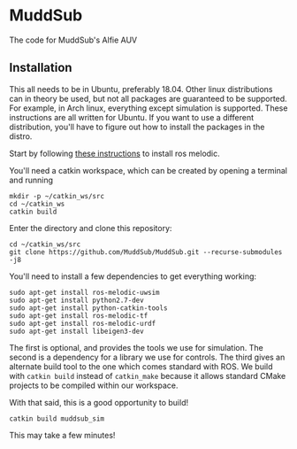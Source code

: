# MuddSub
The code for MuddSub's Alfie AUV

## Installation

This all needs to be in Ubuntu, preferably 18.04. Other linux distributions can in theory be used, but not all packages are guaranteed to be supported. For example, in Arch linux, everything except simulation is supported. These instructions are all written for Ubuntu. If you want to use a different distribution, you'll have to figure out how to install the packages in the distro.

Start by following [these instructions](http://wiki.ros.org/melodic/Installation/Ubuntu) to install ros melodic. 

You'll need a catkin workspace, which can be created by opening a terminal and running 
```
mkdir -p ~/catkin_ws/src
cd ~/catkin_ws
catkin build
```

Enter the directory and clone this repository:

```
cd ~/catkin_ws/src 
git clone https://github.com/MuddSub/MuddSub.git --recurse-submodules -j8
```

You'll need to install a few dependencies to get everything working:

```
sudo apt-get install ros-melodic-uwsim
sudo apt-get install python2.7-dev
sudo apt-get install python-catkin-tools
sudo apt-get install ros-melodic-tf
sudo apt-get install ros-melodic-urdf
sudo apt-get install libeigen3-dev
```

The first is optional, and provides the tools we use for simulation. The second is a dependency for a library we use for controls. The third gives an alternate build tool to the one which comes standard with ROS. We build with `catkin build` instead of `catkin_make` because it allows standard CMake projects to be compiled within our workspace.

With that said, this is a good opportunity to build!

```
catkin build muddsub_sim
```
This may take a few minutes! 
